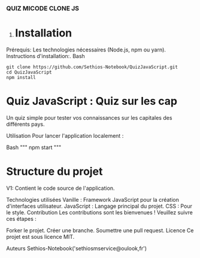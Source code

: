  ### QUIZ MICODE CLONE JS

1. # Installation
Prérequis: Les technologies nécessaires (Node.js, npm ou yarn).
Instructions d'installation:.
Bash
```
git clone https://github.com/Sethios-Notebook/QuizJavaScript.git
cd QuizJavaScript
npm install
```
# Quiz JavaScript : Quiz sur les cap
Un quiz simple pour tester vos connaissances sur les capitales des différents pays.

Utilisation
Pour lancer l'application localement :

Bash
"""
npm start
"""

# Structure du projet
V1: Contient le code source de l'application.

Technologies utilisées
Vanille : Framework JavaScript pour la création d'interfaces utilisateur.
JavaScript : Langage principal du projet.
CSS : Pour le style.
Contribution
Les contributions sont les bienvenues ! Veuillez suivre ces étapes :

Forker le projet.
Créer une branche.
Soumettre une pull request.
Licence
Ce projet est sous licence MIT.

Auteurs
Sethios-Notebook('sethiosmservice@oulook,fr')
